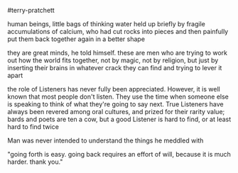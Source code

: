 #terry-pratchett 

human beings, little bags of thinking water held up briefly by fragile accumulations of calcium, who had cut rocks into pieces and then painfully put them back together again in a better shape

they are great minds, he told himself. these are men who are trying to work out how the world fits together, not by magic, not by religion, but just by inserting their brains in whatever crack they can find and trying to lever it apart

the role of Listeners has never fully been appreciated. However, it is well known that most people don't listen. They use the time when someone else is speaking to think of what they're going to say next. True Listeners have always been revered among oral cultures, and prized for their rarity value; bards and poets are ten a cow, but a good Listener is hard to find, or at least hard to find twice

Man was never intended to understand the things he meddled with

"going forth is easy. going back requires an effort of will, because it is much harder. thank you."